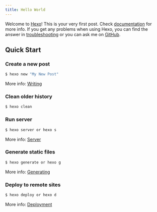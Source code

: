 ```yaml
---
title: Hello World
---
```

Welcome to [Hexo](https://hexo.io/)! This is your very first post. Check [documentation](https://hexo.io/docs/) for more info. If you get any problems when using Hexo, you can find the answer in [troubleshooting](https://hexo.io/docs/troubleshooting.html) or you can ask me on [GitHub](https://github.com/hexojs/hexo/issues).

<!-- more -->

## Quick Start

### Create a new post

``` bash
$ hexo new "My New Post"
```

More info: [Writing](https://hexo.io/docs/writing.html)

### Clean older history

```bash
$ hexo clean
```

### Run server

``` bash
$ hexo server or hexo s
```

More info: [Server](https://hexo.io/docs/server.html)

### Generate static files

``` bash
$ hexo generate or hexo g
```

More info: [Generating](https://hexo.io/docs/generating.html)

### Deploy to remote sites

``` bash
$ hexo deploy or hexo d
```

More info: [Deployment](https://hexo.io/docs/one-command-deployment.html)
